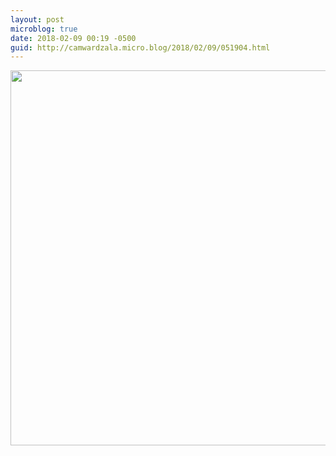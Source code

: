 ```yaml
---
layout: post
microblog: true
date: 2018-02-09 00:19 -0500
guid: http://camwardzala.micro.blog/2018/02/09/051904.html
---
```



<img src="http://www.camwardzala.com/uploads/2018/756e2e7b79.jpg" width="600" height="600" />
